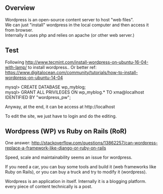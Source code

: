 Overview
------------

Wordpress is an open-source content server to host "web files".  
We can just "install" wordpress in the local computer and then access it from browser.  
Internally it uses php and relies on apache (or other web server.)


Test
--------------

Following http://www.tecmint.com/install-wordpress-on-ubuntu-16-04-with-lamp/ 
to install wordpress..
Or better ref: https://www.digitalocean.com/community/tutorials/how-to-install-wordpress-on-ubuntu-14-04 

mysql> CREATE DATABASE wp_myblog;  
mysql> GRANT ALL PRIVILEGES ON wp_myblog.* TO xma@localhost IDENTIFIED BY "wordpress_pw";  

Anyway, at the end, it can be access at http://localhost

To edit the site, we just have to login and do the editing.


Wordpress (WP) vs Ruby on Rails (RoR)
----------------------------------------------

One answer: http://stackoverflow.com/questions/13862257/can-wordpress-replace-a-framework-like-django-or-ruby-on-rails

Speed, scale and maintainability seems an issue for wordpress.

If you need a car, you can buy some tools and build it (web frameworks like Ruby on Rails),
or you can buy a truck and try to modify it (wordpress).

Wordpress is an application in itself.
Internally it is a blogging platform. every piece of content technically is a post.
